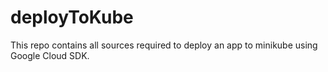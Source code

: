 # deployToKube

This repo contains all sources required to deploy an app to minikube using Google Cloud SDK.
